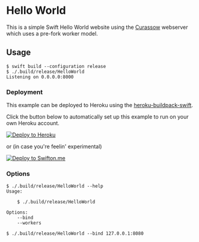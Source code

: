 # Hello World

This is a simple Swift Hello World website using the
[Curassow](https://github.com/kylef/Curassow) webserver which uses a pre-fork worker model.

## Usage

```shell
$ swift build --configuration release
$ ./.build/release/HelloWorld
Listening on 0.0.0.0:8000
```

### Deployment

This example can be deployed to Heroku using the
[heroku-buildpack-swift](https://github.com/kylef/heroku-buildpack-swift).

Click the button below to automatically set up this example to run on your own Heroku account.

[![Deploy to Heroku](https://www.herokucdn.com/deploy/button.png)](https://heroku.com/deploy?template=https://github.com/kylef/Curassow-example-helloworld)

or (in case you're feelin' experimental)

[![Deploy to Swifton.me](https://serve.swifton.cloud/badge.png)](https://serve.swifton.cloud/oneclick?repository=https://github.com/SwiftOnMe/swifton-serve-example)

### Options

```shell
$ ./.build/release/HelloWorld --help
Usage:

    $ ./.build/release/HelloWorld

Options:
    --bind
    --workers
```

```shell
$ ./.build/release/HelloWorld --bind 127.0.0.1:8080
```
